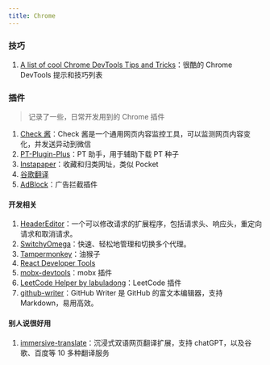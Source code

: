 ```yaml
---
title: Chrome
---
```


### 技巧

1. [A list of cool Chrome DevTools Tips and Tricks](https://flaviocopes.com/chrome-devtools-tips/#drag-and-drop-in-the-elements-panel)：很酷的 Chrome DevTools 提示和技巧列表

### 插件

> 记录了一些，日常开发用到的 Chrome 插件

1. [Check 酱](https://chrome.google.com/webstore/detail/check%E9%85%B1/deomglgnplnflcbljmehpafdnhdklcep/related)：Check 酱是一个通用网页内容监控工具，可以监测网页内容变化，并发送异动到微信
2. [PT-Plugin-Plus](https://github.com/pt-plugins/PT-Plugin-Plus)：PT 助手，用于辅助下载 PT 种子
3. [Instapaper](https://www.instapaper.com/save)：收藏和归类网址，类似 Pocket
4. [谷歌翻译](https://chrome.google.com/webstore/detail/google-translate/aapbdbdomjkkjkaonfhkkikfgjllcleb)
5. [AdBlock](https://getadblock.com/)：广告拦截插件

#### 开发相关

1. [HeaderEditor](https://github.com/FirefoxBar/HeaderEditor)：一个可以修改请求的扩展程序，包括请求头、响应头，重定向请求和取消请求。
2. [SwitchyOmega](https://github.com/FelisCatus/SwitchyOmega)：快速、轻松地管理和切换多个代理。
3. [Tampermonkey](https://www.tampermonkey.net/)：油猴子
4. [React Developer Tools](https://chrome.google.com/webstore/detail/react-developer-tools/fmkadmapgofadopljbjfkapdkoienihi)
5. [mobx-devtools](https://github.com/mobxjs/mobx-devtools)：mobx 插件
6. [LeetCode Helper by labuladong](https://chrome.google.com/webstore/detail/leetcode-helper-by-labula/elafhogmnaapleckojedgipgmidneccg?hl=zh-CN)：LeetCode 插件
7. [github-writer](https://github.com/ckeditor/github-writer)：GitHub Writer 是 GitHub 的富文本编辑器，支持 Markdown，易用高效。

#### 别人说很好用

1. [immersive-translate](https://github.com/immersive-translate/immersive-translate)：沉浸式双语网页翻译扩展，支持 chatGPT，以及谷歌、百度等 10 多种翻译服务
